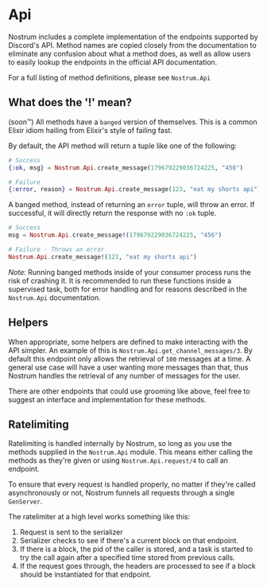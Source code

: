 # Api
Nostrum includes a complete implementation of the endpoints supported by Discord's
API. Method names are copied closely from the documentation to eliminate any
confusion about what a method does, as well as allow users to easily lookup the
endpoints in the official API documentation.

For a full listing of method definitions, please see `Nostrum.Api`

## What does the '!' mean?
(soon™) All methods have a `banged` version of themselves. This is a common Elixir
idiom hailing from Elixir's style of failing fast.

By default, the API method will return a tuple like one of the following:
```Elixir
# Success
{:ok, msg} = Nostrum.Api.create_message(179679229036724225, "456")

# Failure
{:error, reason} = Nostrum.Api.create_message(123, "eat my shorts api")
```

A banged method, instead of returning an `error` tuple, will throw an error.
If successful, it will directly return the response with no `:ok` tuple.
```Elixir
# Success
msg = Nostrum.Api.create_message!(179679229036724225, "456")

# Failure - Throws an error
Nostrum.Api.create_message!(123, "eat my shorts api")
```

*Note:* Running banged methods inside of your consumer process runs the risk of
crashing it. It is recommended to run these functions inside a supervised
task, both for error handling and for reasons described in the `Nostrum.Api`
documentation.

## Helpers
When appropriate, some helpers are defined to make interacting with the API simpler.
An example of this is `Nostrum.Api.get_channel_messages/3`. By default this endpoint
only allows the retrieval of `100` messages at a time. A general use case will
have a user wanting more messages than that, thus Nostrum handles the retrieval
of any number of messages for the user.

There are other endpoints that could use grooming like above, feel free to suggest
an interface and implementation for these methods.

## Ratelimiting
Ratelimiting is handled internally by Nostrum, so long as you use the methods
supplied in the `Nostrum.Api` module. This means either calling the methods as
they're given or using `Nostrum.Api.request/4` to call an endpoint.

To ensure that every request is handled properly, no matter if they're called
asynchronously or not, Nostrum funnels all requests through a single `GenServer`.

The ratelimiter at a high level works something like this:

 1. Request is sent to the serializer
 2. Serializer checks to see if there's a current block on that endpoint.
  1. If there is a block, the pid of the caller is stored, and a task is started
  to try the call again after a specified time stored from previous calls.
 3. If the request goes through, the headers are processed to see if a block
 should be instantiated for that endpoint.
